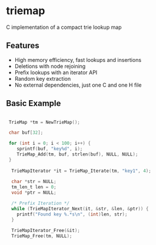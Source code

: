 # triemap

C implementation of a compact trie lookup map

## Features

* High memory efficiency, fast lookups and insertions
* Deletions with node rejoining
* Prefix lookups with an iterator API
* Random key extraction
* No external dependencies, just one C and one H file

## Basic Example
```c

 TrieMap *tm = NewTrieMap();

 char buf[32];

 for (int i = 0; i < 100; i++) {
    sprintf(buf, "key%d", i);
    TrieMap_Add(tm, buf, strlen(buf), NULL, NULL);
 }
 
  TrieMapIterator *it = TrieMap_Iterate(tm, "key1", 4);
  
  char *str = NULL;
  tm_len_t len = 0;
  void *ptr = NULL;

  /* Prefix Iteration */
  while (TrieMapIterator_Next(it, &str, &len, &ptr)) {
    printf("Found key %.*s\n", (int)len, str);
  }
  
  TrieMapIterator_Free(&it);
  TrieMap_Free(tm, NULL);
  
  ```
  
